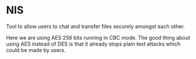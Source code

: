 # NIS
Tool to allow users to chat and transfer files securely amongst each other.

Here we are using AES 256 bits running in CBC mode.
The good thing about using AES instead of DES is that it already stops plain text attacks which could be made by users.

